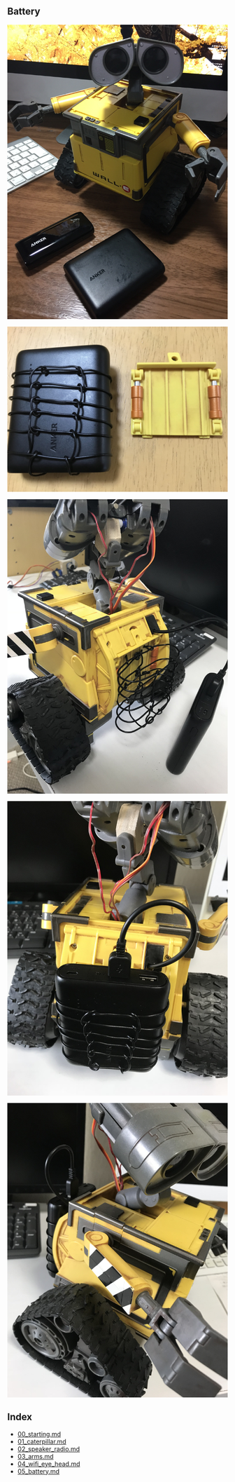 ## Battery

![](pics/IMG_0414.JPG)

![](pics/IMG_0863.JPG)

![](pics/IMG_0864.JPG)

![](pics/IMG_0865.JPG)

![](pics/IMG_0866.JPG)

## Index

* [00_starting.md]()
* [01_caterpillar.md]()
* [02_speaker_radio.md]()
* [03_arms.md]()
* [04_wifi_eye_head.md]()
* [05_battery.md]()
